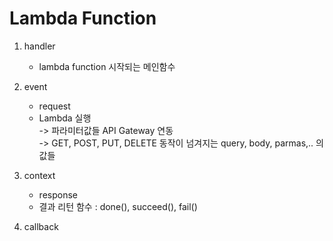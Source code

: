 # Lambda Function

1. handler
	- lambda function 시작되는 메인함수

2. event
	- request
	- Lambda 실행 <br>
    -> 파라미터값들 API Gateway 연동 <br>
    -> GET, POST, PUT, DELETE 동작이 넘겨지는
							query, body, parmas,.. 의 값들

3. context
	- response
	- 결과 리턴 함수 : done(), succeed(), fail()

4. callback
